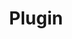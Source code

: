 ﻿---
title: Plugin
second_title: Aspose.Cells Cloud Documen
type: docs
url: /ar/plugins/
description: Aspose.Cells Cloud supports Excel to create, convert, merge, split, protected, inner object operation, and so on
weight: 30
---

